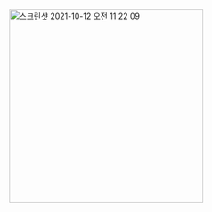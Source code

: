 <img width="348" alt="스크린샷 2021-10-12 오전 11 22 09" src="https://user-images.githubusercontent.com/54608828/136880774-1d50fe6f-f061-49c2-86c8-9534b786c6c0.png">
